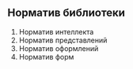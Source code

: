 ## Норматив библиотеки

1. Норматив интеллекта
2. Норматив представлений
3. Норматив оформлений
4. Норматив форм
